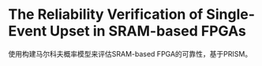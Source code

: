 # The Reliability Verification of Single-Event Upset in SRAM-based FPGAs
使用构建马尔科夫概率模型来评估SRAM-based FPGA的可靠性，基于PRISM。
